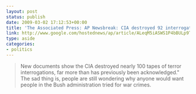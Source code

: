 ```yaml
---
layout: post
status: publish
date: 2009-03-02 17:12:53+00:00
title: 'The Associated Press: AP Newsbreak: CIA destroyed 92 interrogation tapes'
link: http://www.google.com/hostednews/ap/article/ALeqM5iASWS1P4bBULp9TwdMDnotGBi5bQD96LV9B80?ref=fp1
type: aside
categories:
- politics
---
```


> New documents show the CIA destroyed nearly 100 tapes of terror interrogations, far more than has previously been acknowledged." The sad thing is, people are still wondering why anyone would want people in the Bush administration tried for war crimes.

